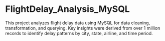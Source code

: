 # FlightDelay_Analysis_MySQL
This project analyzes flight delay data using MySQL for data cleaning, transformation, and querying. Key insights were derived from over 1 million records to identify delay patterns by city, state, airline, and time period.

